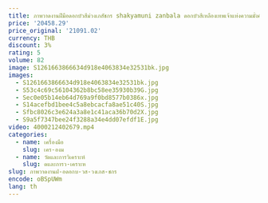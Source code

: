 ```yaml
---
title: ภาพวาดงานฝีมือดอกบัวสีม่วงเภสัชกร shakyamuni zanbala ดอกบัวสีเหลืองเทพเจ้าแห่งความมั่งคั่ง zanbala อายุ7นิ้ว10นิ้ว
price: '20458.29'
price_original: '21091.02'
currency: THB
discount: 3%
rating: 5
volume: 82
image: S1261663866634d918e4063834e32531bk.jpg
images:
  - S1261663866634d918e4063834e32531bk.jpg
  - S53c4c69c56104362b8bc58ee35930b39G.jpg
  - Sec0e05b14eb64d769a9f0bd8577b0386x.jpg
  - S14acefbd1bee4c5a8ebcacfa8ae51c40S.jpg
  - Sfbc8026c3e624a3a8e1c41aca36b70d2X.jpg
  - S9a5f7347bee24f3288a34e4dd07efdf1E.jpg
video: 4000212402679.mp4
categories:
  - name: เครื่องมือ
    slug: เคร-องม
  - name: วัดและการวิเคราะห์
    slug: ดและการว-เคราะห
slug: ภาพวาดงานฝ-อดอกบ-วส-วงเภส-ชกร
encode: oBSpUWm
lang: th
---
```

  